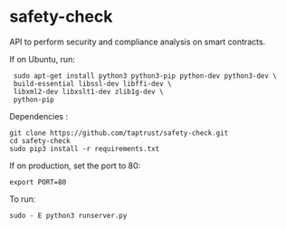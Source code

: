 # safety-check

API to perform security and compliance analysis on smart contracts.

If on Ubuntu, run:
     
     sudo apt-get install python3 python3-pip python-dev python3-dev \
     build-essential libssl-dev libffi-dev \
     libxml2-dev libxslt1-dev zlib1g-dev \
     python-pip

Dependencies :

	git clone https://github.com/taptrust/safety-check.git
	cd safety-check
	sudo pip3 install -r requirements.txt


If on production, set the port to 80:

    export PORT=80
    
    
To run:

    sudo - E python3 runserver.py
